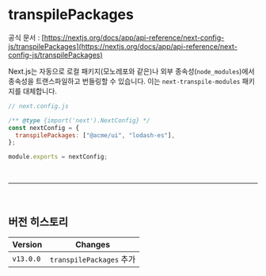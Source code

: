 # transpilePackages

공식 문서 : [https://nextjs.org/docs/app/api-reference/next-config-js/transpilePackages](https://nextjs.org/docs/app/api-reference/next-config-js/transpilePackages)

Next.js는 자동으로 로컬 패키지(모노레포와 같은)나 외부 종속성(`node_modules`)에서 종속성을 트랜스파일하고 번들링할 수 있습니다. 이는 `next-transpile-modules` 패키지를 대체합니다.

```jsx
// next.config.js

/** @type {import('next').NextConfig} */
const nextConfig = {
  transpilePackages: ["@acme/ui", "lodash-es"],
};

module.exports = nextConfig;
```

<br><hr><br>

## 버전 히스토리

| Version   | Changes                  |
| --------- | ------------------------ |
| `v13.0.0` | `transpilePackages` 추가 |
